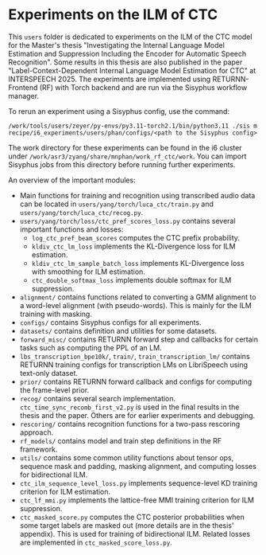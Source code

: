 # Experiments on the ILM of CTC

This `users` folder is dedicated to experiments on the ILM of the CTC model for the Master's thesis "Investigating the Internal Language Model Estimation and Suppression Including the Encoder for Automatic Speech Recognition". Some results in this thesis are also published in the paper "Label-Context-Dependent Internal Language Model Estimation for CTC" at INTERSPEECH 2025. The experiments are implemented using RETURNN-Frontend (RF) with Torch backend and are run via the Sisyphus workflow manager.

To rerun an experiment using a Sisyphus config, use the command:
```
/work/tools/users/zeyer/py-envs/py3.11-torch2.1/bin/python3.11 ./sis m recipe/i6_experiments/users/phan/configs/<path to the Sisyphus config>
```
The work directory for these experiments can be found in the i6 cluster under `/work/asr3/zyang/share/mnphan/work_rf_ctc/work`. You can import Sisyphus jobs from this directory before running further experiments.

An overview of the important modules:

- Main functions for training and recognition using transcribed audio data can be located in `users/yang/torch/luca_ctc/train.py` and `users/yang/torch/luca_ctc/recog.py`.
- `users/yang/torch/loss/ctc_pref_scores_loss.py` contains several important functions and losses:
    - `log_ctc_pref_beam_scores` computes the CTC prefix probability.
    - `kldiv_ctc_lm_loss` implements the KL-Divergence loss for ILM estimation.
    - `kldiv_ctc_lm_sample_batch_loss` implements KL-Divergence loss with smoothing for ILM estimation.
    - `ctc_double_softmax_loss` implements double softmax for ILM suppression.
- `alignment/` contains functions related to converting a GMM alignment to a word-level alignment (with pseudo-words). This is mainly for the ILM training with masking.
- `configs/` contains Sisyphus configs for all experiments.
- `datasets/` contains definition and utilities for some datasets.
- `forward_misc/` contains RETURNN forward step and callbacks for certain tasks such as computing the PPL of an LM.
- `lbs_transcription_bpe10k/`, `train/`, `train_transcription_lm/` contains RETURNN training configs for transcription LMs on LibriSpeech using text-only dataset.
- `prior/` contains RETURNN forward callback and configs for computing the frame-level prior.
- `recog/` contains several search implementation. `ctc_time_sync_recomb_first_v2.py` is used in the final results in the thesis and the paper. Others are for earlier experiments and debugging.
- `rescoring/` contains recognition functions for a two-pass rescoring approach.
- `rf_models/` contains model and train step definitions in the RF framework.
- `utils/` contains some common utility functions about tensor ops, sequence mask and padding, masking alignment, and computing losses for bidirectional ILM.
- `ctc_ilm_sequence_level_loss.py` implements sequence-level KD training criterion for ILM estimation.
- `ctc_lf_mmi.py` implements the lattice-free MMI training criterion for ILM suppression.
- `ctc_masked_score.py` computes the CTC posterior probabilities when some target labels are masked out (more details are in the thesis' appendix). This is used for training of bidirectional ILM. Related losses are implemented in `ctc_masked_score_loss.py`.
